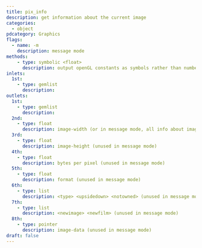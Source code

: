 ```yaml
---
title: pix_info
description: get information about the current image
categories:
  - object
pdcategory: Graphics
flags:
  - name: -m
    description: message mode
methods:
    - type: symbolic <float>
      description: output openGL constants as symbols rather than numbers when in message mode
inlets:
  1st:
    - type: gemlist
      description:
outlets:
  1st:
    - type: gemlist
      description:
  2nd:
    - type: float
      description: image-width (or in message mode, all info about image)
  3rd:
    - type: float
      description: image-height (unused in message mode)
  4th:
    - type: float
      description: bytes per pixel (unused in message mode)
  5th:
    - type: float
      description: format (unused in message mode)
  6th:
    - type: list
      description: <type> <upsidedown> <notowned> (unused in message mode)
  7th:
    - type: list
      description: <newimage> <newfilm> (unused in message mode)
  8th:
    - type: pointer
      description: image-data (unused in message mode)
draft: false
---
```

